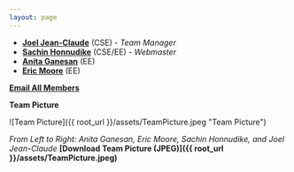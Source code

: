 ```yaml
---
layout: page
---
```

* **[Joel Jean-Claude](mailto:jjeancla@student.umass.edu?subject=[SDP])** (CSE) - *Team Manager*
* **[Sachin Honnudike](mailto:shonnudi@student.umass.edu?subject=[SDP])** (CSE/EE) - *Webmaster*
* **[Anita Ganesan](mailto:aganesan@student.umass.edu?subject=[SDP])** (EE)
* **[Eric Moore](mailto:eomoore@student.umass.edu?subject=[SDP])** (EE)

**[Email All Members](mailto:jjeancla@student.umass.edu,shonnudi@student.umass.edu,aganesan@student.umass.edu,eomoore@student.umass.edu?subject=[SDP])**

**Team Picture**

![Team Picture]({{ root_url }}/assets/TeamPicture.jpeg "Team Picture")

*From Left to Right: Anita Ganesan, Eric Moore, Sachin Honnudike, and Joel Jean-Claude*
**[Download Team Picture (JPEG)]({{ root_url }}/assets/TeamPicture.jpeg)**
